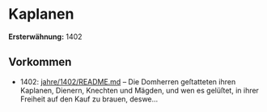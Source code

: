 # Kaplanen

**Ersterwähnung:** 1402

## Vorkommen
- 1402: [jahre/1402/README.md](../jahre/1402/README.md) – Die Domherren geſtatteten ihren Kaplanen, Dienern,
Knechten und Mägden, und wen es gelüſtet, in ihrer
Freiheit auf den Kauf zu brauen, deswe...

